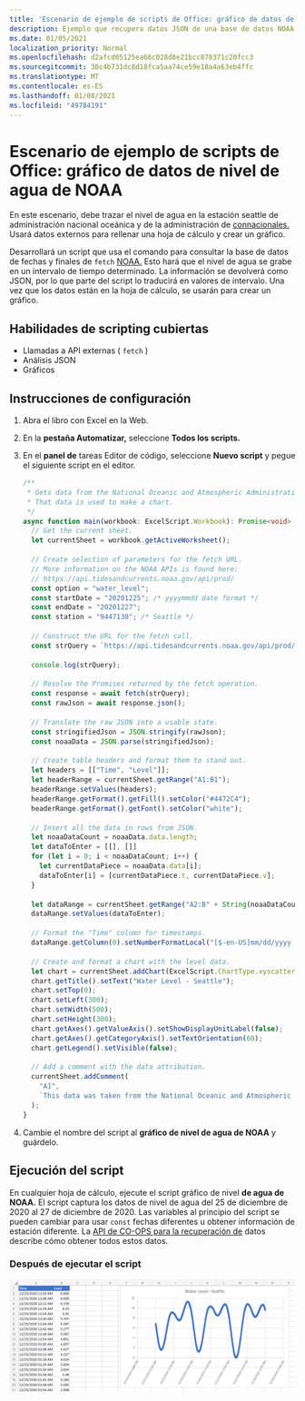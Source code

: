 ```yaml
---
title: 'Escenario de ejemplo de scripts de Office: gráfico de datos de nivel de agua de NOAA'
description: Ejemplo que recupera datos JSON de una base de datos NOAA y los usa para crear un gráfico.
ms.date: 01/05/2021
localization_priority: Normal
ms.openlocfilehash: d2afcd05125ea66c028d8e21bcc878371c20fcc3
ms.sourcegitcommit: 30c4b731dc8d18fca5aa74ce59e18a4a63eb4ffc
ms.translationtype: MT
ms.contentlocale: es-ES
ms.lasthandoff: 01/08/2021
ms.locfileid: "49784191"
---
```

# <a name="office-scripts-sample-scenario-graph-water-level-data-from-noaa"></a>Escenario de ejemplo de scripts de Office: gráfico de datos de nivel de agua de NOAA

En este escenario, debe trazar el nivel de agua en la estación seattle de administración nacional oceánica y de la administración de [connacionales.](https://tidesandcurrents.noaa.gov/stationhome.html?id=9447130) Usará datos externos para rellenar una hoja de cálculo y crear un gráfico.

Desarrollará un script que usa el comando para consultar la base de datos de fechas y finales de `fetch` [NOAA.](https://tidesandcurrents.noaa.gov/) Esto hará que el nivel de agua se grabe en un intervalo de tiempo determinado. La información se devolverá como JSON, por lo que parte del script lo traducirá en valores de intervalo. Una vez que los datos están en la hoja de cálculo, se usarán para crear un gráfico.

## <a name="scripting-skills-covered"></a>Habilidades de scripting cubiertas

- Llamadas a API externas ( `fetch` )
- Análisis JSON
- Gráficos

## <a name="setup-instructions"></a>Instrucciones de configuración

1. Abra el libro con Excel en la Web.

1. En la **pestaña Automatizar,** seleccione **Todos los scripts.**

1. En el **panel de** tareas Editor de código, seleccione **Nuevo script** y pegue el siguiente script en el editor.

    ```typescript
    /**
     * Gets data from the National Oceanic and Atmospheric Administration's Tides and Currents database. 
     * That data is used to make a chart.
     */
    async function main(workbook: ExcelScript.Workbook): Promise<void> {
      // Get the current sheet.
      let currentSheet = workbook.getActiveWorksheet();
    
      // Create selection of parameters for the fetch URL.
      // More information on the NOAA APIs is found here: 
      // https://api.tidesandcurrents.noaa.gov/api/prod/
      const option = "water_level";
      const startDate = "20201225"; /* yyyymmdd date format */
      const endDate = "20201227";
      const station = "9447130"; /* Seattle */
    
      // Construct the URL for the fetch call.
      const strQuery = `https://api.tidesandcurrents.noaa.gov/api/prod/datagetter?product=${option}&begin_date=${startDate}&end_date=${endDate}&datum=MLLW&station=${station}&units=english&time_zone=gmt&application=NOS.COOPS.TAC.WL&format=json`;
    
      console.log(strQuery);
    
      // Resolve the Promises returned by the fetch operation.
      const response = await fetch(strQuery);
      const rawJson = await response.json();
    
      // Translate the raw JSON into a usable state.
      const stringifiedJson = JSON.stringify(rawJson);
      const noaaData = JSON.parse(stringifiedJson);
    
      // Create table headers and format them to stand out.
      let headers = [["Time", "Level"]];
      let headerRange = currentSheet.getRange("A1:B1");
      headerRange.setValues(headers);
      headerRange.getFormat().getFill().setColor("#4472C4");
      headerRange.getFormat().getFont().setColor("white");
    
      // Insert all the data in rows from JSON.
      let noaaDataCount = noaaData.data.length;
      let dataToEnter = [[], []]
      for (let i = 0; i < noaaDataCount; i++) {
        let currentDataPiece = noaaData.data[i];
        dataToEnter[i] = [currentDataPiece.t, currentDataPiece.v];
      }
    
      let dataRange = currentSheet.getRange("A2:B" + String(noaaDataCount + 1)); /* +1 to account for the title row */
      dataRange.setValues(dataToEnter);
      
      // Format the "Time" column for timestamps.
      dataRange.getColumn(0).setNumberFormatLocal("[$-en-US]mm/dd/yyyy hh:mm AM/PM;@");
    
      // Create and format a chart with the level data.
      let chart = currentSheet.addChart(ExcelScript.ChartType.xyscatterSmooth,dataRange);
      chart.getTitle().setText("Water Level - Seattle");
      chart.setTop(0);
      chart.setLeft(300);
      chart.setWidth(500);
      chart.setHeight(300);
      chart.getAxes().getValueAxis().setShowDisplayUnitLabel(false);
      chart.getAxes().getCategoryAxis().setTextOrientation(60);
      chart.getLegend().setVisible(false);

      // Add a comment with the data attribution.
      currentSheet.addComment(
        "A1", 
        `This data was taken from the National Oceanic and Atmospheric Administration's Tides and Currents database on ${new Date(Date.now())}.`
      );
    }
    ```

1. Cambie el nombre del script al **gráfico de nivel de agua de NOAA** y guárdelo.

## <a name="running-the-script"></a>Ejecución del script

En cualquier hoja de cálculo, ejecute el script gráfico de nivel **de agua de NOAA.** El script captura los datos de nivel de agua del 25 de diciembre de 2020 al 27 de diciembre de 2020. Las variables al principio del script se pueden cambiar para usar `const` fechas diferentes u obtener información de estación diferente. La [API de CO-OPS para la recuperación de](https://api.tidesandcurrents.noaa.gov/api/prod/) datos describe cómo obtener todos estos datos.

### <a name="after-running-the-script"></a>Después de ejecutar el script

![La hoja de cálculo después de ejecutar el script muestra algunos datos de nivel de agua y un gráfico.](../../images/scenario-noaa-water-level-after.png)
